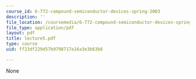 ```yaml
---
course_id: 6-772-compound-semiconductor-devices-spring-2003
description: ''
file_location: /coursemedia/6-772-compound-semiconductor-devices-spring-2003/ff23df229d57b9798717e16a3e3b63b8_lecture5.pdf
file_type: application/pdf
layout: pdf
title: lecture5.pdf
type: course
uid: ff23df229d57b9798717e16a3e3b63b8

---
```

None